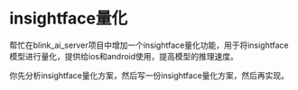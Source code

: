 # insightface量化

帮忙在blink_ai_server项目中增加一个insightface量化功能，用于将insightface模型进行量化，提供给ios和android使用，提高模型的推理速度。

你先分析insightface量化方案，然后写一份insightface量化方案，然后再实现。